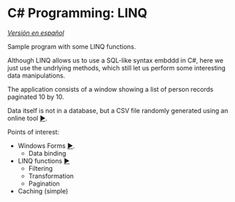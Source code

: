 # C# Programming: LINQ

[*Versión en español*](./README-es.md)

Sample program with some LINQ functions.

Although LINQ allows us to use a SQL-like syntax embddd in C#, here we just use the undrlying methods, which still let us perform some interesting data manipulations.

The application consists of a window showing a list of person records paginated 10 by 10.

Data itself is not in a database, but a CSV file randomly generated using an online tool [►](https://www.generatedata.com/).

Points of interest:

* Windows Forms [►](https://docs.microsoft.com/en-us/dotnet/framework/winforms/).
  * Data binding
* LINQ functions [►](https://docs.microsoft.com/en-us/dotnet/csharp/programming-guide/concepts/linq/)
  * Filtering
  * Transformation
  * Pagination
* Caching (simple)
